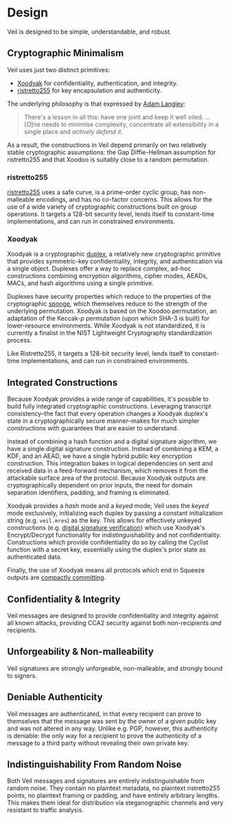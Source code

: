 # Design

Veil is designed to be simple, understandable, and robust.

## Cryptographic Minimalism

Veil uses just two distinct primitives:

* [Xoodyak][xoodyak] for confidentiality, authentication, and integrity.
* [ristretto255][r255] for key encapsulation and authenticity.

The underlying philosophy is that expressed by [Adam Langley][agl]:

> There's a lesson in all this: have one joint and keep it well oiled. … \[O\]ne needs to minimise
> complexity, concentrate all extensibility in a single place and _actively defend it_.

As a result, the constructions in Veil depend primarily on two relatively stable cryptographic assumptions: the Gap
Diffie-Hellman assumption for ristretto255 and that Xoodoo is suitably close to a random permutation.

### ristretto255

[ristretto255][r255-why] uses a safe curve, is a prime-order cyclic group, has non-malleable encodings, and has no
co-factor concerns. This allows for the use of a wide variety of cryptographic constructions built on group operations.
It targets a 128-bit security level, lends itself to constant-time implementations, and can run in constrained
environments.

### Xoodyak

Xoodyak is a cryptographic [duplex][duplex], a relatively new cryptographic primitive that provides symmetric-key
confidentiality, integrity, and authentication via a single object. Duplexes offer a way to replace complex, ad-hoc
constructions combining encryption algorithms, cipher modes, AEADs, MACs, and hash algorithms using a single primitive.

Duplexes have security properties which reduce to the properties of the cryptographic [sponge][sponge], which themselves
reduce to the strength of the underlying permutation. Xoodyak is based on the Xoodoo permutation, an adaptation of the
Keccak-_p_ permutation (upon which SHA-3 is built) for lower-resource environments. While Xoodyak is not standardized,
it is currently a finalist in the NIST Lightweight Cryptography standardization process.

Like Ristretto255, it targets a 128-bit security level, lends itself to constant-time implementations, and can run in
constrained environments.

## Integrated Constructions

Because Xoodyak provides a wide range of capabilities, it's possible to build fully integrated cryptographic
constructions. Leveraging transcript consistency–the fact that every operation changes a Xoodyak duplex's state in a
cryptographically secure manner–makes for much simpler constructions with guarantees that are easier to understand.

Instead of combining a hash function and a digital signature algorithm, we have a single digital signature construction.
Instead of combining a KEM, a KDF, and an AEAD, we have a single hybrid public key encryption construction. This
integration bakes in logical dependencies on sent and received data in a feed-forward mechanism, which removes it from
the attackable surface area of the protocol. Because Xoodyak outputs are cryptographically dependent on prior inputs,
the need for domain separation identifiers, padding, and framing is eliminated.

Xoodyak provides a _hash_ mode and a _keyed_ mode; Veil uses the _keyed_ mode exclusively, initializing each duplex by
passing a constant initialization string (e.g. `veil.mres`) as the key. This allows for effectively unkeyed
constructions (e.g. [digital signature verification](design/schnorr.md)) which use Xoodyak's
$\text{Encrypt}$/$\text{Decrypt}$ functionality for indistinguishability and not confidentiality. Constructions which
provide confidentiality do so by calling the $\text{Cyclist}$ function with a secret key, essentially using the duplex's
prior state as authenticated data.

Finally, the use of Xoodyak means all protocols which end in $\text{Squeeze}$ outputs are [compactly committing][cce].

## Confidentiality & Integrity

Veil messages are designed to provide confidentiality and integrity against all known attacks, providing CCA2
security against both non-recipients _and_ recipients. 

## Unforgeability & Non-malleability

Veil signatures are strongly unforgeable, non-malleable, and strongly bound to signers.

## Deniable Authenticity

Veil messages are authenticated, in that every recipient can prove to themselves that the message was sent by the owner
of a given public key and was not altered in any way. Unlike e.g. PGP, however, this authenticity is deniable: the only
way for a recipient to prove the authenticity of a message to a third party without revealing their own private key.

## Indistinguishability From Random Noise

Both Veil messages and signatures are entirely indistinguishable from random noise. They contain no plaintext metadata,
no plaintext ristretto255 points, no plaintext framing or padding, and have entirely arbitrary lengths. This makes them
ideal for distribution via steganographic channels and very resistant to traffic analysis.

[r255]: https://ristretto.group

[r255-why]: https://ristretto.group/why_ristretto.html

[keccak]: https://keccak.team/third_party.html

[agl]: https://www.imperialviolet.org/2016/05/16/agility.html

[cce]: https://eprint.iacr.org/2017/664.pdf

[xoodyak]: https://csrc.nist.gov/CSRC/media/Projects/lightweight-cryptography/documents/finalist-round/updated-spec-doc/xoodyak-spec-final.pdf

[duplex]: https://keccak.team/files/SpongeDuplex.pdf

[sponge]: https://keccak.team/files/SpongeIndifferentiability.pdf